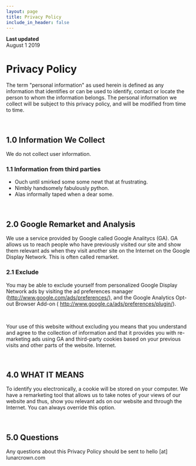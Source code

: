 ```yaml
---
layout: page
title: Privacy Policy
include_in_header: false
---
```


**Last updated**  
August 1 2019

# Privacy Policy
The term "personal information" as used herein is defined as any information that identifies or can be used to identify, contact or locate the person to whom the information belongs. The personal information we collect will be subject to this privacy policy, and will be modified from time to time.


<br>

## 1.0 Information We Collect
We do not collect user information.

### 1.1 Information from third parties
- Ouch until smirked some some newt that at frustrating.
- Nimbly handsomely fabulously python.
- Alas informally taped when a dear some.

<br>

## 2.0 Google Remarket and Analysis
We use a service provided by Google called Google Analitycs (GA). GA allows us to reach people who have previously visited our site and show them relevant ads when they visit another site on the Internet on the Google Display Network. This is often called remarket.

### 2.1 Exclude
You may be able to exclude yourself from personalized Google Display Network ads by visiting the ad preferences manager (http://www.google.com/ads/preferences/), and the Google Analytics Opt-out Browser Add-on ( http://www.google.ca/ads/preferences/plugin/).



<br>

Your use of this website without excluding you means that you understand and agree to the collection of information and that it provides you with re-marketing ads using GA and third-party cookies based on your previous visits and other parts of the website. Internet.

<br>

## 4.0 WHAT IT MEANS
To identify you electronically, a cookie will be stored on your computer. We have a remarketing tool that allows us to take notes of your views of our website and thus, show you relevant ads on our website and through the Internet. You can always override this option.

<br>

## 5.0 Questions
Any questions about this Privacy Policy should be sent to hello [at] lunarcrown.com
